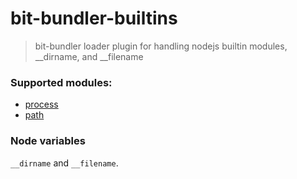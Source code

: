 # bit-bundler-builtins
> bit-bundler loader plugin for handling nodejs builtin modules, __dirname, and __filename

### Supported modules:

- [process](https://github.com/defunctzombie/node-process)
- [path](https://github.com/jinder/path)


### Node variables

 `__dirname` and `__filename`.
